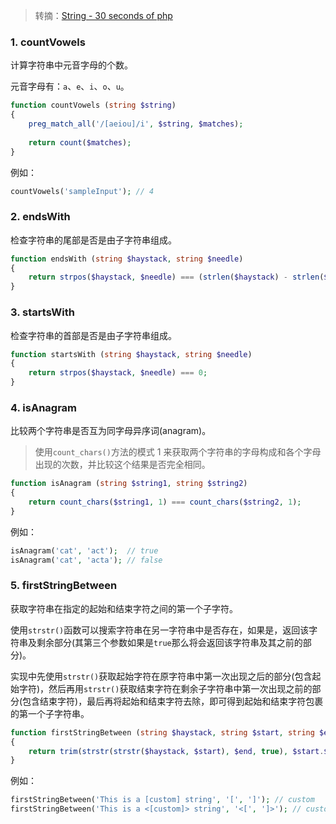 > 转摘：[String - 30 seconds of php](https://php.30secondsofcode.org/tag/string)

### 1. countVowels

计算字符串中元音字母的个数。

元音字母有：`a`、`e`、`i`、`o`、`u`。

```php
function countVowels (string $string)
{
    preg_match_all('/[aeiou]/i', $string, $matches);
    
    return count($matches);
}
```

例如：

```php
countVowels('sampleInput'); // 4
```

### 2. endsWith

检查字符串的尾部是否是由子字符串组成。

```php
function endsWith (string $haystack, string $needle)
{
    return strpos($haystack, $needle) === (strlen($haystack) - strlen($needle));
}
```

### 3. startsWith

检查字符串的首部是否是由子字符串组成。

```php
function startsWith (string $haystack, string $needle)
{
    return strpos($haystack, $needle) === 0;
}
```

### 4. isAnagram

比较两个字符串是否互为同字母异序词(anagram)。

> 使用`count_chars()`方法的模式 1 来获取两个字符串的字母构成和各个字母出现的次数，并比较这个结果是否完全相同。

```php
function isAnagram (string $string1, string $string2)
{
    return count_chars($string1, 1) === count_chars($string2, 1);
}
```

例如：

```php
isAnagram('cat', 'act');  // true
isAnagram('cat', 'acta'); // false
```

### 5. firstStringBetween

获取字符串在指定的起始和结束字符之间的第一个子字符。

使用`strstr()`函数可以搜索字符串在另一字符串中是否存在，如果是，返回该字符串及剩余部分(其第三个参数如果是`true`那么将会返回该字符串及其之前的部分)。

实现中先使用`strstr()`获取起始字符在原字符串中第一次出现之后的部分(包含起始字符)，然后再用`strstr()`获取结束字符在剩余子字符串中第一次出现之前的部分(包含结束字符)，最后再将起始和结束字符去除，即可得到起始和结束字符包裹的第一个子字符串。

```php
function firstStringBetween (string $haystack, string $start, string $end)
{
    return trim(strstr(strstr($haystack, $start), $end, true), $start.$end);
}
```

例如：

```php
firstStringBetween('This is a [custom] string', '[', ']'); // custom
firstStringBetween('This is a <[custom]> string', '<[', ']>'); // custom
```



